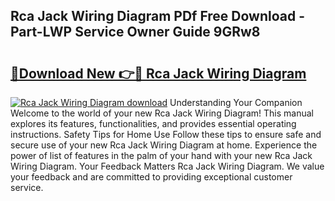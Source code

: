 ## Rca Jack Wiring Diagram PDf Free Download - Part-LWP Service Owner Guide 9GRw8

# <h2><a href="http://dfk2xl6.blite.top/?on=Rca+Jack+Wiring+Diagram">🔗Download New 👉🔴 Rca Jack Wiring Diagram</a></h2>

[![Rca Jack Wiring Diagram download](https://i.imgur.com/lujVjoI.png)](http://dfk2xl6.blite.top/?on=Rca+Jack+Wiring+Diagram)
Understanding Your Companion Welcome to the world of your new Rca Jack Wiring Diagram! This manual explores its features, functionalities, and provides essential operating instructions. Safety Tips for Home Use Follow these tips to ensure safe and secure use of your new Rca Jack Wiring Diagram at home. Experience the power of list of features in the palm of your hand with your new Rca Jack Wiring Diagram. Your Feedback Matters Rca Jack Wiring Diagram. We value your feedback and are committed to providing exceptional customer service.
